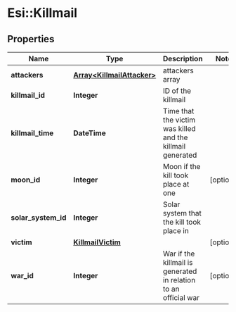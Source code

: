 # Esi::Killmail

## Properties
Name | Type | Description | Notes
------------ | ------------- | ------------- | -------------
**attackers** | [**Array&lt;KillmailAttacker&gt;**](KillmailAttacker.md) | attackers array | 
**killmail_id** | **Integer** | ID of the killmail | 
**killmail_time** | **DateTime** | Time that the victim was killed and the killmail generated  | 
**moon_id** | **Integer** | Moon if the kill took place at one | [optional] 
**solar_system_id** | **Integer** | Solar system that the kill took place in  | 
**victim** | [**KillmailVictim**](KillmailVictim.md) |  | [optional] 
**war_id** | **Integer** | War if the killmail is generated in relation to an official war  | [optional] 


